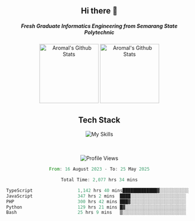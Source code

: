 <div align="center">
  <h2>Hi there 👋</h2>

  <h5>Fresh Graduate Informatics Engineering from Semarang State Polytechnic</h5>

  <img
    height="160"
    alt="Aromal's Github Stats"
    src="https://github-readme-stats.vercel.app/api?username=dafariski77&show_icons=true&theme=tokyonight&count_private=true"
  />
  <img
    alt="Aromal's Github Stats"
    height="160"
    src="https://github-readme-stats.vercel.app/api/top-langs/?username=dafariski77&layout=compact&theme=tokyonight"
  />

  <h2>Tech Stack</h2>
  
![My Skills](https://simpleskill.icons.workers.dev/svg?i=typescript,next.js,react,tailwindcss,shadcnui,reactquery,prisma,socketdotio,zod)

  <br /><br />
  <img src="https://komarev.com/ghpvc/?username=dafariski77&abbreviated=true" alt="Profile Views">
    
  <!--START_SECTION:waka-->

```rust
From: 16 August 2023 - To: 25 May 2025

Total Time: 2,077 hrs 34 mins

TypeScript                 1,142 hrs 40 mins█████████████▓░░░░░░░░░░░   54.57 %
JavaScript                 347 hrs 2 mins  ████░░░░░░░░░░░░░░░░░░░░░   16.57 %
PHP                        300 hrs 42 mins ███▓░░░░░░░░░░░░░░░░░░░░░   14.36 %
Python                     129 hrs 21 mins █▓░░░░░░░░░░░░░░░░░░░░░░░   06.18 %
Bash                       25 hrs 9 mins   ▒░░░░░░░░░░░░░░░░░░░░░░░░   01.20 %
```

<!--END_SECTION:waka-->
</div>
